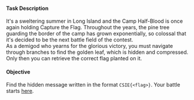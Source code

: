 #### Task Description
It's a sweltering summer in Long Island and the Camp Half-Blood is once again holding Capture the Flag. Throughout the years, the pine tree guarding the border of the camp has grown exponentially, so colossal that it's decided to be the next battle field of the contest.  
As a demigod who yearns for the glorious victory, you must navigate through branches to find the golden leaf, which is hidden and compressed. Only then you can retrieve the correct flag planted on it.

#### Objective
Find the hidden message written in the format `CSIE{<flag>}`. Your battle starts [here](https://github.com/WeberChang-dev/2025-Freshman-ICPC-pF).